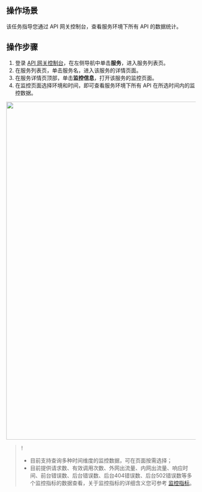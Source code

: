 ## 操作场景
该任务指导您通过 API 网关控制台，查看服务环境下所有 API 的数据统计。

## 操作步骤

1. 登录 [API 网关控制台](https://console.cloud.tencent.com/apigateway/index)，在左侧导航中单击**服务**，进入服务列表页。
2. 在服务列表页，单击服务名，进入该服务的详情页面。
3. 在服务详情页顶部，单击**监控信息**，打开该服务的监控页面。
4. 在监控页面选择环境和时间，即可查看服务环境下所有 API 在所选时间内的监控数据。
 <img src="https://qcloudimg.tencent-cloud.cn/raw/89200f5191c5244409951664b1fb2649.png" width=900 />
 
>! 
>- 目前支持查询多种时间维度的监控数据，可在页面按需选择；
>- 目前提供请求数、有效调用次数、外网出流量、内网出流量、响应时间、前台错误数、后台错误数、后台404错误数、后台502错误数等多个监控指标的数据查看，关于监控指标的详细含义您可参考 [监控指标](https://cloud.tencent.com/document/product/628/41390)。

